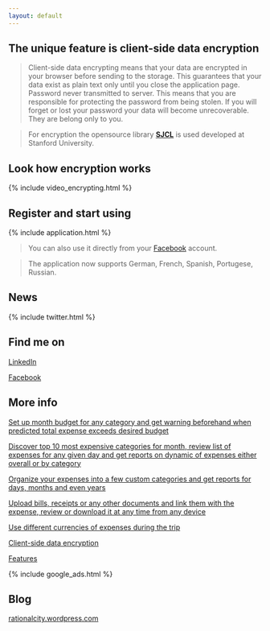 ```yaml
---
layout: default
---
```


## The unique feature is client-side data encryption

> Client-side data encrypting means that your data are encrypted in your browser before sending to the storage. This guarantees that your data exist as plain text only until you close the application page. Password never transmitted to server. This means that you are responsible for protecting the password from being stolen. If you will forget or lost your password your data will become unrecoverable. They are belong only to you. 

> For encryption the opensource library [**SJCL**](https://crypto.stanford.edu/sjcl/) is used developed at Stanford University.

## Look how encryption works

{% include video_encrypting.html %}

## Register and start using

{% include application.html %}

> You can also use it directly from your [Facebook](https://apps.facebook.com/xpenses) account.

> The application now supports German, French, Spanish, Portugese, Russian.

## News

{% include twitter.html %}

## Find me on

[LinkedIn](https://ru.linkedin.com/pub/dmitry-morozov/59/90a/794)

[Facebook](https://www.facebook.com/profile.php?id=100004082021870)

## More info

[Set up month budget for any category and get warning beforehand when predicted total expense exceeds desired budget](https://dvmorozov.github.io/expenses/budget-management)

[Discover top 10 most expensive categories for month, review list of expenses for any given day and get reports on dynamic of expenses either overall or by category](https://dvmorozov.github.io/expenses/expense-reporting)

[Organize your expenses into a few custom categories and get reports for days, months and even years](https://dvmorozov.github.io/expenses/expense-tracking)

[Upload bills, receipts or any other documents and link them with the expense, review or download it at any time from any device](https://dvmorozov.github.io/expenses/how-to-associate-bills-and-receipts-with-expense)

[Use different currencies of expenses during the trip](https://dvmorozov.github.io/expenses/how-to-track-multicurrency-expenses)

[Client-side data encryption](https://dvmorozov.github.io/expenses/client-side-data-encryption)

[Features](features)

{% include google_ads.html %}

## Blog

[rationalcity.wordpress.com](https://rationalcity.wordpress.com)
